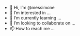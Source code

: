 - 👋 Hi, I’m @messimone
- 👀 I’m interested in ...
- 🌱 I’m currently learning ...
- 💞️ I’m looking to collaborate on ...
- 📫 How to reach me ...

<!---
messimone/messimone is a ✨ special ✨ repository because its `README.md` (this file) appears on your GitHub profile.
You can click the Preview link to take a look at your changes.
--->

